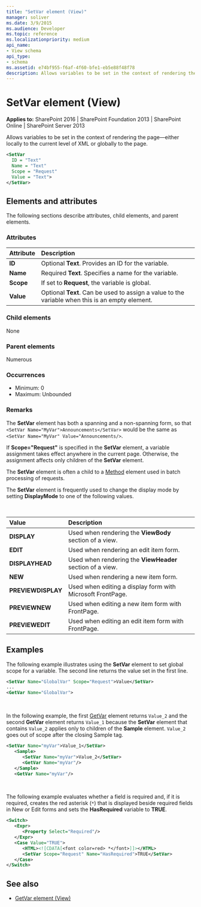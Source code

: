 ```yaml
---
title: "SetVar element (View)"
manager: soliver
ms.date: 3/9/2015
ms.audience: Developer
ms.topic: reference
ms.localizationpriority: medium
api_name:
- View schema
api_type:
- schema
ms.assetid: e74bf955-f6af-4f60-bfe1-eb5e88f48f78
description: Allows variables to be set in the context of rendering the page—either locally to the current level of XML or globally to the page.
---
```


# SetVar element (View)

**Applies to:** SharePoint 2016 | SharePoint Foundation 2013 | SharePoint Online | SharePoint Server 2013

Allows variables to be set in the context of rendering the page—either locally to the current level of XML or globally to the page.

```XML
<SetVar
  ID = "Text"
  Name = "Text"
  Scope = "Request"
  Value = "Text">
</SetVar>
```

## Elements and attributes

The following sections describe attributes, child elements, and parent elements.

### Attributes

|**Attribute**|**Description**|
|:-----|:-----|
|**ID** <br/> |Optional **Text**. Provides an ID for the variable.  <br/> |
|**Name** <br/> |Required **Text**. Specifies a name for the variable.  <br/> |
|**Scope** <br/> |If set to **Request**, the variable is global.  <br/> |
|**Value** <br/> |Optional **Text**. Can be used to assign a value to the variable when this is an empty element.  <br/> |

### Child elements

None

### Parent elements

Numerous

### Occurrences

- Minimum: 0
- Maximum: Unbounded

### Remarks

The **SetVar** element has both a spanning and a non-spanning form, so that `<SetVar Name="MyVar">Announcements</SetVar>` would be the same as `<SetVar Name="MyVar" Value="Announcements/>`.

If **Scope="Request"** is specified in the **SetVar** element, a variable assignment takes effect anywhere in the current page. Otherwise, the assignment affects only children of the **SetVar** element.

The **SetVar** element is often a child to a [Method](method-element-view.md) element used in batch processing of requests.

The **SetVar** element is frequently used to change the display mode by setting **DisplayMode** to one of the following values.

<br/>

|**Value**|**Description**|
|:-----|:-----|
|**DISPLAY** <br/> |Used when rendering the **ViewBody** section of a view.  <br/> |
|**EDIT** <br/> |Used when rendering an edit item form.  <br/> |
|**DISPLAYHEAD** <br/> |Used when rendering the **ViewHeader** section of a view.  <br/> |
|**NEW** <br/> |Used when rendering a new item form.  <br/> |
|**PREVIEWDISPLAY** <br/> |Used when editing a display form with Microsoft FrontPage.  <br/> |
|**PREVIEWNEW** <br/> |Used when editing a new item form with FrontPage.  <br/> |
|**PREVIEWEDIT** <br/> |Used when editing an edit item form with FrontPage.  <br/> |

## Examples

The following example illustrates using the **SetVar** element to set global scope for a variable. The second line returns the value set in the first line.

```XML
<SetVar Name="GlobalVar" Scope="Request">Value</SetVar>
...
<GetVar Name="GlobalVar">
```

<br/>

In the following example, the first [GetVar](https://msdn.microsoft.com/library/abf483e3-c6e7-4d72-97c6-76300e1b483e%28Office.15%29.aspx) element returns `Value_2` and the second **GetVar** element returns `Value_1` because the **SetVar** element that contains `Value_2` applies only to children of the **Sample** element. `Value_2` goes out of scope after the closing Sample tag.

```XML
<SetVar Name="myVar">Value_1</SetVar>
   <Sample>
      <SetVar Name="myVar">Value_2</SetVar>
      <GetVar Name="myVar"/>
   </Sample>
   <GetVar Name="myVar"/>
```

<br/>

The following example evaluates whether a field is required and, if it is required, creates the red asterisk (`*`) that is displayed beside required fields in New or Edit forms and sets the **HasRequired** variable to **TRUE**.

```XML
<Switch>
   <Expr>
      <Property Select="Required"/>
   </Expr>
   <Case Value="TRUE">
      <HTML><![CDATA[<font color=red> *</font>]]></HTML>
      <SetVar Scope="Request" Name="HasRequired">TRUE</SetVar>
   </Case>
</Switch>
```

## See also

- [GetVar element (View)](getvar-element-view.md)
